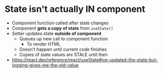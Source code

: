 # State isn't actually IN component

- Component function called after state changes
- Component **gets a copy of state** from `useState()`
- Setter updates state **outside of component**
    - Queues up new call to component function
        - To render HTML
    - Doesn't happen until current code finishes
    - Copies of state values are STALE until then
- https://react.dev/reference/react/useState#ive-updated-the-state-but-logging-gives-me-the-old-value
